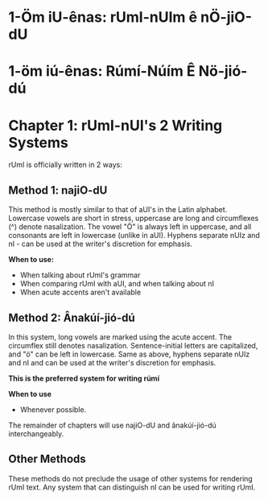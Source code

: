 # 1-Öm iU-ênas: rUmI-nUIm ê nÖ-jiO-dU
# 1-öm iú-ênas: Rúmí-Núím Ê Nö-jió-dú
# Chapter 1: rUmI-nUI's 2 Writing Systems

rUmI is officially written in 2 ways:

## Method 1: najiO-dU

This method is mostly similar to that of aUI's in the Latin alphabet. Lowercase vowels are short in stress, uppercase are long and circumflexes (^) denote nasalization. The vowel "Ö" is always left in uppercase, and all consonants are left in lowercase (unlike in aUI). 
Hyphens separate nUIz and nI - can be used at the writer's discretion for emphasis.


**When to use:**

* When talking about rUmI's grammar
* When comparing rUmI with aUI, and when talking about nI
* When acute accents aren't available

## Method 2: Ânakúí-jió-dú

In this system, long vowels are marked using the acute accent. The circumflex still denotes nasalization. Sentence-initial letters are capitalized, and "ö" can be left in lowercase. Same as above, hyphens separate nUIz and nI and can be used at the writer's discretion for emphasis.

**This is the preferred system for writing rúmí**

**When to use**

* Whenever possible.

The remainder of chapters will use najiO-dU and ânakúí-jió-dú interchangeably. 

## Other Methods

These methods do not preclude the usage of other systems for rendering rUmI text. Any system that can distinguish nI can be used for writing rUmI.
